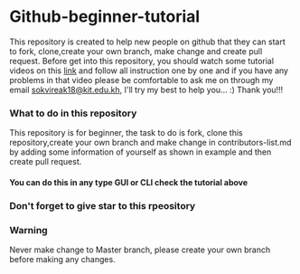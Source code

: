 # Github-beginner-tutorial
This repository is created to help new people on github that they can start to fork, clone,create your own branch, make change and create pull request.
Before get into this repository, you should watch some tutorial videos on this  [link](https://egghead.io/lessons/javascript-introduction-to-github) and follow all instruction one by one and if you have any problems in that video please be comfortable to ask me on through my email sokvireak18@kit.edu.kh, I'll try my best to help you... :) Thank you!!!

### What to do in this repository

This repository is for beginner, the task to do is fork, clone this repository,create your own branch and make change in contributors-list.md by adding some information of yourself as shown in example and then create pull request.
#### You can do this in any type GUI or CLI check the tutorial above

### Don't forget to give star to this rpeository
### Warning
Never make change to Master branch, please create your own branch before making any changes.
